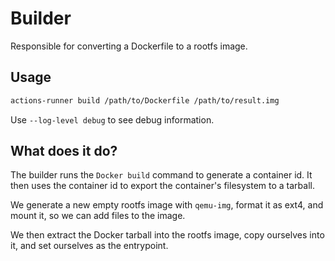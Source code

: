# Builder

Responsible for converting a Dockerfile to a rootfs image.

## Usage

```bash
actions-runner build /path/to/Dockerfile /path/to/result.img
```

Use `--log-level debug` to see debug information.


## What does it do?

The builder runs the `Docker build` command to generate a container id.
It then uses the container id to export the container's filesystem to a tarball.

We generate a new empty rootfs image with `qemu-img`, format it as ext4, and mount it, so we can add files to the image.

We then extract the Docker tarball into the rootfs image, copy ourselves into it, and set ourselves as the entrypoint.
